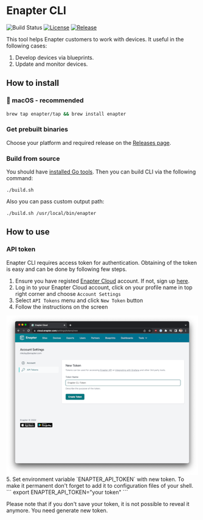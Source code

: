 # Enapter CLI
![Build Status](https://github.com/enapter/enapter-cli/workflows/CI/badge.svg)
[![License](https://img.shields.io/github/license/enapter/enapter-cli)](/LICENSE)
[![Release](https://img.shields.io/github/release/enapter/enapter-cli.svg)](https://github.com/enapter/enapter-cli/releases/latest)


This tool helps Enapter customers to work with devices. It useful in the following cases:
1. Develop devices via blueprints.
2. Update and monitor devices.

## How to install

###  macOS - recommended

```bash
brew tap enapter/tap && brew install enapter
```

### Get prebuilt binaries

Choose your platform and required release on the [Releases page](https://github.com/Enapter/enapter-cli/releases).

### Build from source

You should have [installed Go tools](https://golang.org/doc/install). Then you can build CLI via the following command:
```
./build.sh
```

Also you can pass custom output path:
```
./build.sh /usr/local/bin/enapter
```

## How to use

### API token

Enapter CLI requires access token for authentication. Obtaining of the token is easy and can be done by following few steps.

1. Ensure you have registed [Enapter Cloud](https://cloud.enapter.com) account. If not, sign up [here](https://sso.enapter.com/users/new).
2. Log in to your Enapter Cloud account, click on your profile name in top right corner and choose `Account Settings`
3. Select `API Tokens` menu and click `New Token` button
4. Follow the instructions on the screen
<img src="./.assets/token.png">
5. Set environment variable `ENAPTER_API_TOKEN` with new token. To make it permanent don't forget to add it to configuration files of your shell.
```
export ENAPTER_API_TOKEN="your token"
```

Please note that if you don't save your token, it is not possible to reveal it anymore. You need generate new token.
